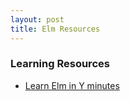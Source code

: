 ```yaml
---
layout: post
title: Elm Resources
---
```


### Learning Resources
* [Learn Elm in Y minutes](https://learnxinyminutes.com/docs/elm/)